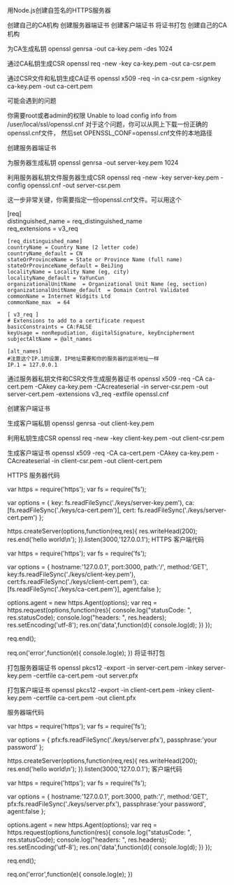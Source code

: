 用Node.js创建自签名的HTTPS服务器

创建自己的CA机构
创建服务器端证书
创建客户端证书
将证书打包
创建自己的CA机构

为CA生成私钥
 openssl genrsa -out ca-key.pem -des 1024

通过CA私钥生成CSR
 openssl req -new -key ca-key.pem -out ca-csr.pem

通过CSR文件和私钥生成CA证书
 openssl x509 -req -in ca-csr.pem -signkey ca-key.pem -out ca-cert.pem

可能会遇到的问题

 你需要root或者admin的权限
Unable to load config info from /user/local/ssl/openssl.cnf
对于这个问题，你可以从网上下载一份正确的openssl.cnf文件，
然后set OPENSSL_CONF=openssl.cnf文件的本地路径

创建服务器端证书

为服务器生成私钥
 openssl genrsa -out server-key.pem 1024

利用服务器私钥文件服务器生成CSR
 openssl req -new -key server-key.pem -config openssl.cnf -out server-csr.pem

这一步非常关键，你需要指定一份openssl.cnf文件。可以用这个

[req]  
    distinguished_name = req_distinguished_name  
    req_extensions = v3_req  
  
    [req_distinguished_name]  
    countryName = Country Name (2 letter code)  
    countryName_default = CN  
    stateOrProvinceName = State or Province Name (full name)  
    stateOrProvinceName_default = BeiJing  
    localityName = Locality Name (eg, city)  
    localityName_default = YaYunCun  
    organizationalUnitName  = Organizational Unit Name (eg, section)  
    organizationalUnitName_default  = Domain Control Validated  
    commonName = Internet Widgits Ltd  
    commonName_max  = 64  
  
    [ v3_req ]  
    # Extensions to add to a certificate request  
    basicConstraints = CA:FALSE  
    keyUsage = nonRepudiation, digitalSignature, keyEncipherment  
    subjectAltName = @alt_names  
  
    [alt_names]  
	#注意这个IP.1的设置，IP地址需要和你的服务器的监听地址一样
    IP.1 = 127.0.0.1
通过服务器私钥文件和CSR文件生成服务器证书
 openssl x509 -req -CA ca-cert.pem -CAkey ca-key.pem -CAcreateserial -in server-csr.pem -out server-cert.pem -extensions v3_req -extfile openssl.cnf

创建客户端证书

生成客户端私钥
 openssl genrsa -out client-key.pem

利用私钥生成CSR
 openssl req -new -key client-key.pem -out client-csr.pem

生成客户端证书
 openssl x509 -req -CA ca-cert.pem -CAkey ca-key.pem -CAcreateserial -in client-csr.pem -out client-cert.pem

HTTPS 服务器代码

var https = require('https');
var fs = require('fs');

var options = {
	key: fs.readFileSync('./keys/server-key.pem'),
	ca: [fs.readFileSync('./keys/ca-cert.pem')],
	cert: fs.readFileSync('./keys/server-cert.pem')
};

https.createServer(options,function(req,res){
	res.writeHead(200);
	res.end('hello world\n');
}).listen(3000,'127.0.0.1');
HTTPS 客户端代码

var https = require('https');
var fs = require('fs');

var options = {
	hostname:'127.0.0.1',
	port:3000,
	path:'/',
	method:'GET',
	key:fs.readFileSync('./keys/client-key.pem'),
	cert:fs.readFileSync('./keys/client-cert.pem'),
	ca: [fs.readFileSync('./keys/ca-cert.pem')],
	agent:false
};

options.agent = new https.Agent(options);
var req = https.request(options,function(res){
console.log("statusCode: ", res.statusCode);
  console.log("headers: ", res.headers);
	res.setEncoding('utf-8');
	res.on('data',function(d){
		console.log(d);
	})
});

req.end();

req.on('error',function(e){
	console.log(e);
})
将证书打包

打包服务器端证书
 openssl pkcs12 -export -in server-cert.pem -inkey server-key.pem -certfile ca-cert.pem -out server.pfx

打包客户端证书
 openssl pkcs12 -export -in client-cert.pem -inkey client-key.pem -certfile ca-cert.pem -out client.pfx

服务器端代码

var https = require('https');
var fs = require('fs');

var options = {
	pfx:fs.readFileSync('./keys/server.pfx'),
	passphrase:'your password'
};

https.createServer(options,function(req,res){
	res.writeHead(200);
	res.end('hello world\n');
}).listen(3000,'127.0.0.1');
客户端代码

var https = require('https');
var fs = require('fs');

var options = {
	hostname:'127.0.0.1',
	port:3000,
	path:'/',
	method:'GET',
	pfx:fs.readFileSync('./keys/server.pfx'),
	passphrase:'your password',
	agent:false
};

options.agent = new https.Agent(options);
var req = https.request(options,function(res){
console.log("statusCode: ", res.statusCode);
  console.log("headers: ", res.headers);
	res.setEncoding('utf-8');
	res.on('data',function(d){
		console.log(d);
	})
});

req.end();

req.on('error',function(e){
	console.log(e);
})